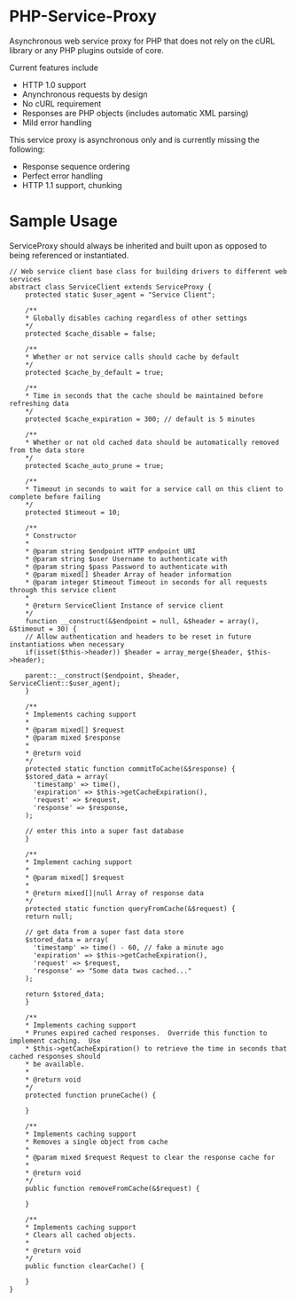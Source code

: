 PHP-Service-Proxy
=================

Asynchronous web service proxy for PHP that does not rely on the cURL library or any PHP plugins outside of core.

Current features include
 - HTTP 1.0 support
 - Anynchronous requests by design
 - No cURL requirement
 - Responses are PHP objects (includes automatic XML parsing)
 - Mild error handling

This service proxy is asynchronous only and is currently missing the following:
 - Response sequence ordering
 - Perfect error handling
 - HTTP 1.1 support, chunking

Sample Usage
============

ServiceProxy should always be inherited and built upon as opposed to being referenced or instantiated.

	
	// Web service client base class for building drivers to different web services
	abstract class ServiceClient extends ServiceProxy {
		protected static $user_agent = "Service Client";

		/**
		* Globally disables caching regardless of other settings
		*/
		protected $cache_disable = false;

		/**
		* Whether or not service calls should cache by default
		*/
		protected $cache_by_default = true;

		/**
		* Time in seconds that the cache should be maintained before refreshing data
		*/
		protected $cache_expiration = 300; // default is 5 minutes

		/**
		* Whether or not old cached data should be automatically removed from the data store
		*/
		protected $cache_auto_prune = true;

		/**
		* Timeout in seconds to wait for a service call on this client to complete before failing
		*/
		protected $timeout = 10;

		/**
		* Constructor
		*
		* @param string $endpoint HTTP endpoint URI
		* @param string $user Username to authenticate with
		* @param string $pass Password to authenticate with
		* @param mixed[] $header Array of header information
		* @param integer $timeout Timeout in seconds for all requests through this service client
		*
		* @return ServiceClient Instance of service client
		*/
		function __construct(&$endpoint = null, &$header = array(), &$timeout = 30) {
		// Allow authentication and headers to be reset in future instantiations when necessary
		if(isset($this->header)) $header = array_merge($header, $this->header);

		parent::__construct($endpoint, $header, ServiceClient::$user_agent);
		}

		/**
		* Implements caching support
		*
		* @param mixed[] $request
		* @param mixed $response
		*
		* @return void
		*/
		protected static function commitToCache(&$response) {
		$stored_data = array(
		  'timestamp' => time(),
		  'expiration' => $this->getCacheExpiration(),
		  'request' => $request,
		  'response' => $response,
		);

		// enter this into a super fast database
		}

		/**
		* Implement caching support
		*
		* @param mixed[] $request
		*
		* @return mixed[]|null Array of response data
		*/
		protected static function queryFromCache(&$request) {
		return null;

		// get data from a super fast data store
		$stored_data = array(
		  'timestamp' => time() - 60, // fake a minute ago
		  'expiration' => $this->getCacheExpiration(),
		  'request' => $request,
		  'response' => "Some data twas cached..."
		);

		return $stored_data;
		}

		/**
		* Implements caching support
		* Prunes expired cached responses.  Override this function to implement caching.  Use
		* $this->getCacheExpiration() to retrieve the time in seconds that cached responses should
		* be available.
		*
		* @return void
		*/
		protected function pruneCache() {

		}

		/**
		* Implements caching support
		* Removes a single object from cache
		*
		* @param mixed $request Request to clear the response cache for
		*
		* @return void
		*/
		public function removeFromCache(&$request) {

		}

		/**
		* Implements caching support
		* Clears all cached objects.
		*
		* @return void
		*/
		public function clearCache() {

		}
	}

